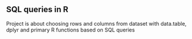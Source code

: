 ## SQL queries in R

Project is about choosing rows and columns from dataset with data.table, dplyr and primary R functions based on SQL queries